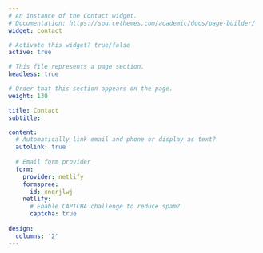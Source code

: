 ```yaml
---
# An instance of the Contact widget.
# Documentation: https://sourcethemes.com/academic/docs/page-builder/
widget: contact

# Activate this widget? true/false
active: true

# This file represents a page section.
headless: true

# Order that this section appears on the page.
weight: 130

title: Contact
subtitle:

content:
  # Automatically link email and phone or display as text?
  autolink: true
  
  # Email form provider
  form:
    provider: netlify
    formspree:
      id: xnqrjlwj
    netlify:
      # Enable CAPTCHA challenge to reduce spam?
      captcha: true
  
design:
  columns: '2'
---
```

<script type='text/javascript' id='clustrmaps' src='//cdn.clustrmaps.com/map_v2.js?cl=ffffff&w=300&t=tt&d=ELl6q0V15fjdu_loSVEmB4dIc-PgwLMwG3hxNYXmrDM&co=2d78ad&ct=ffffff&cmo=3acc3a&cmn=ff5353'></script>